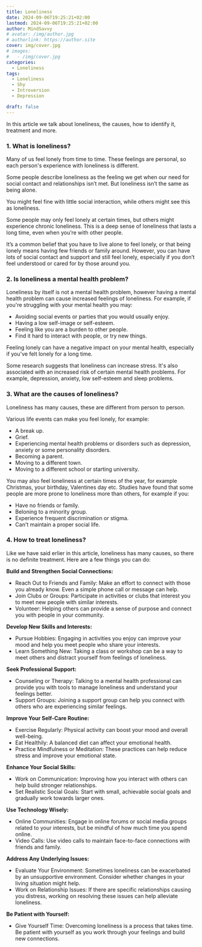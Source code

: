 ```yaml
---
title: Loneliness
date: 2024-09-06T19:25:21+02:00
lastmod: 2024-09-06T19:25:21+02:00
author: MindSavvy
# avatar: /img/author.jpg
# authorlink: https://author.site
cover: img/cover.jpg
# images:
#   - /img/cover.jpg
categories:
  - Loneliness
tags:
  - Loneliness
  - Shy
  - Introversion
  - Depression

draft: false
---
```


In this article we talk about loneliness, the causes, how to identify it, treatment and more.

<!--more-->

### 1. What is loneliness?

Many of us feel lonely from time to time. These feelings are personal, so each person's experience with loneliness is different.

Some people describe loneliness as the feeling we get when our need for social contact and relationships isn’t met. But loneliness isn’t the same as being alone.

You might feel fine with little social interaction, while others might see this as loneliness.

Some people may only feel lonely at certain times, but others might experience chronic loneliness. This is a deep sense of loneliness that lasts a long time, even when you’re with other people.

It’s a common belief that you have to live alone to feel lonely, or that being lonely means having few friends or family around. 
However, you can have lots of social contact and support and still feel lonely, especially if you don’t feel understood or cared for by those around you.

### 2. Is loneliness a mental health problem? 

Loneliness by itself is not a mental health problem, however having a mental health problem can cause increased feelings of loneliness. For example, if you're struggling with your mental health you may:

- Avoiding social events or parties that you would usually enjoy.
- Having a low self-image or self-esteem.
- Feeling like you are a burden to other people.
- Find it hard to interact with people, or try new things.

Feeling lonely can have a negative impact on your mental health, especially if you've felt lonely for a long time.

Some research suggests that loneliness can increase stress. It's also associated with an increased risk of certain mental health problems. For example, depression, anxiety, low self-esteem and sleep problems.

### 3. What are the causes of loneliness?

Loneliness has many causes, these are different from person to person.

Various life events can make you feel lonely, for example:

- A break up.
- Grief.
- Experiencing mental health problems or disorders such as depression, anxiety or some personality disorders.
- Becoming a parent.
- Moving to a different town.
- Moving to a different school or starting university.

You may also feel loneliness at certain times of the year, for example Christmas, your birthday, Valentines day etc. Studies have found that some people are more prone to loneliness more than others, for example if you:

- Have no friends or family.
- Beloning to a minority group.
- Experience frequent discrimination or stigma.
- Can't maintain a proper social life.

### 4. How to treat loneliness?

Like we have said erlier in this article, loneliness has many causes, so there is no definite treatment. Here are a few things you can do:

**Build and Strengthen Social Connections:**

- Reach Out to Friends and Family: Make an effort to connect with those you already know. Even a simple phone call or message can help.
- Join Clubs or Groups: Participate in activities or clubs that interest you to meet new people with similar interests.
- Volunteer: Helping others can provide a sense of purpose and connect you with people in your community.

**Develop New Skills and Interests:**

- Pursue Hobbies: Engaging in activities you enjoy can improve your mood and help you meet people who share your interests.
- Learn Something New: Taking a class or workshop can be a way to meet others and distract yourself from feelings of loneliness.

**Seek Professional Support:**

- Counseling or Therapy: Talking to a mental health professional can provide you with tools to manage loneliness and understand your feelings better.
- Support Groups: Joining a support group can help you connect with others who are experiencing similar feelings.

**Improve Your Self-Care Routine:**

- Exercise Regularly: Physical activity can boost your mood and overall well-being.
- Eat Healthily: A balanced diet can affect your emotional health.
- Practice Mindfulness or Meditation: These practices can help reduce stress and improve your emotional state.

**Enhance Your Social Skills:**

- Work on Communication: Improving how you interact with others can help build stronger relationships.
- Set Realistic Social Goals: Start with small, achievable social goals and gradually work towards larger ones.

**Use Technology Wisely:**

- Online Communities: Engage in online forums or social media groups related to your interests, but be mindful of how much time you spend online.
- Video Calls: Use video calls to maintain face-to-face connections with friends and family.

**Address Any Underlying Issues:**

- Evaluate Your Environment: Sometimes loneliness can be exacerbated by an unsupportive environment. Consider whether changes in your living situation might help.
- Work on Relationship Issues: If there are specific relationships causing you distress, working on resolving these issues can help alleviate loneliness.

**Be Patient with Yourself:**

- Give Yourself Time: Overcoming loneliness is a process that takes time. Be patient with yourself as you work through your feelings and build new connections.




